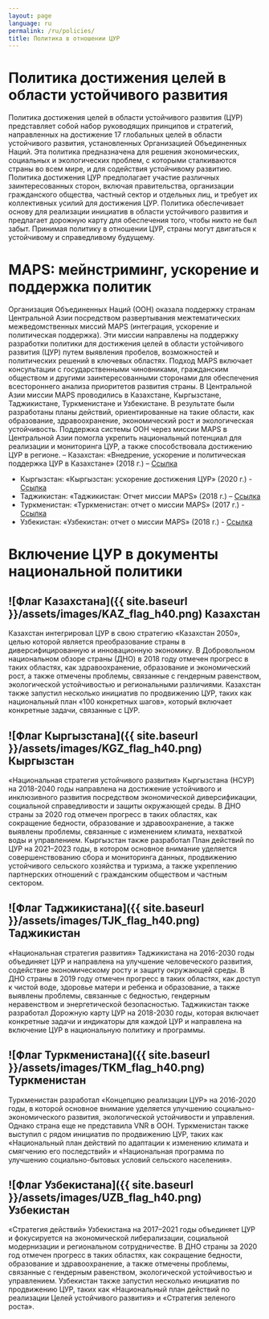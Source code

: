 ```yaml
---
layout: page
language: ru
permalink: /ru/policies/
title: Политика в отношении ЦУР
---
```


# Политика достижения целей в области устойчивого развития
Политика достижения целей в области устойчивого развития (ЦУР) представляет собой набор руководящих принципов и стратегий, направленных на достижение 17 глобальных целей в области устойчивого развития, установленных Организацией Объединенных Наций. Эта политика предназначена для решения экономических, социальных и экологических проблем, с которыми сталкиваются страны во всем мире, и для содействия устойчивому развитию. Политика достижения ЦУР предполагает участие различных заинтересованных сторон, включая правительства, организации гражданского общества, частный сектор и отдельных лиц, и требует их коллективных усилий для достижения ЦУР. Политика обеспечивает основу для реализации инициатив в области устойчивого развития и предлагает дорожную карту для обеспечения того, чтобы никто не был забыт. Принимая политику в отношении ЦУР, страны могут двигаться к устойчивому и справедливому будущему.

# MAPS: мейнстриминг, ускорение и поддержка политик
Организация Объединенных Наций (ООН) оказала поддержку странам Центральной Азии посредством развертывания межтематических межведомственных миссий MAPS (интеграция, ускорение и политическая поддержка). Эти миссии направлены на поддержку разработки политики для достижения целей в области устойчивого развития (ЦУР) путем выявления пробелов, возможностей и политических решений в ключевых областях. Подход MAPS включает консультации с государственными чиновниками, гражданским обществом и другими заинтересованными сторонами для обеспечения всестороннего анализа приоритетов развития страны. В Центральной Азии миссии MAPS проводились в Казахстане, Кыргызстане, Таджикистане, Туркменистане и Узбекистане. В результате были разработаны планы действий, ориентированные на такие области, как образование, здравоохранение, экономический рост и экологическая устойчивость. Поддержка системы ООН через миссии MAPS в Центральной Азии помогла укрепить национальный потенциал для реализации и мониторинга ЦУР, а также способствовала достижению ЦУР в регионе.
– Казахстан: «Внедрение, ускорение и политическая поддержка ЦУР в Казахстане» (2018 г.) – [Ссылка](https://www.un.org/development/desa/dspd/national-reviews/documents/Kazakhstan/Kazakhstan_Maps_Report_2018.pdf)
- Кыргызстан: «Кыргызстан: ускорение достижения ЦУР» (2020 г.) - [Ссылка](https://www.un.org/development/desa/dspd/national-reviews/documents/Kyrgyzstan/Kyrgyzstan_Maps_Report_2020.pdf)
- Таджикистан: «Таджикистан: Отчет миссии MAPS» (2018 г.) – [Ссылка](https://www.un.org/development/desa/dspd/national-reviews/documents/Tajikistan/Tajikistan_Maps_Report_2018.pdf)
- Туркменистан: «Туркменистан: отчет о миссии MAPS» (2017 г.) - [Ссылка](https://www.un.org/development/desa/dspd/national-reviews/documents/Turkmenistan/Turkmenistan_Maps_Report_2017.pdf)
- Узбекистан: «Узбекистан: отчет о миссии MAPS» (2018 г.) - [Ссылка](https://www.un.org/development/desa/dspd/national-reviews/documents/Uzbekistan/Uzbekistan_Maps_Report_2018.pdf)


# Включение ЦУР в документы национальной политики

## ![Флаг Казахстана]({{ site.baseurl }}/assets/images/KAZ_flag_h40.png) Казахстан
 Казахстан интегрировал ЦУР в свою стратегию «Казахстан 2050», целью которой является преобразование страны в диверсифицированную и инновационную экономику. В Добровольном национальном обзоре страны (ДНО) в 2018 году отмечен прогресс в таких областях, как здравоохранение, образование и экономический рост, а также отмечены проблемы, связанные с гендерным равенством, экологической устойчивостью и региональными различиями. Казахстан также запустил несколько инициатив по продвижению ЦУР, таких как национальный план «100 конкретных шагов», который включает конкретные задачи, связанные с ЦУР.


## ![Флаг Кыргызстана]({{ site.baseurl }}/assets/images/KGZ_flag_h40.png) Кыргызстан
 «Национальная стратегия устойчивого развития» Кыргызстана (НСУР) на 2018-2040 годы направлена на достижение устойчивого и инклюзивного развития посредством экономической диверсификации, социальной справедливости и защиты окружающей среды. В ДНО страны за 2020 год отмечен прогресс в таких областях, как сокращение бедности, образование и здравоохранение, а также выявлены проблемы, связанные с изменением климата, нехваткой воды и управлением. Кыргызстан также разработал План действий по ЦУР на 2021–2023 годы, в котором основное внимание уделяется совершенствованию сбора и мониторинга данных, продвижению устойчивого сельского хозяйства и туризма, а также укреплению партнерских отношений с гражданским обществом и частным сектором.


## ![Флаг Таджикистана]({{ site.baseurl }}/assets/images/TJK_flag_h40.png) Таджикистан
 «Национальная стратегия развития» Таджикистана на 2016-2030 годы объединяет ЦУР и направлена на улучшение человеческого развития, содействие экономическому росту и защиту окружающей среды. В ДНО страны в 2019 году отмечен прогресс в таких областях, как доступ к чистой воде, здоровье матери и ребенка и образование, а также выявлены проблемы, связанные с бедностью, гендерным неравенством и энергетической безопасностью. Таджикистан также разработал Дорожную карту ЦУР на 2018-2030 годы, которая включает конкретные задачи и индикаторы для каждой ЦУР и направлена на включение ЦУР в национальную политику и программы.


## ![Флаг Туркменистана]({{ site.baseurl }}/assets/images/TKM_flag_h40.png) Туркменистан
 Туркменистан разработал «Концепцию реализации ЦУР» на 2016-2020 годы, в которой основное внимание уделяется улучшению социально-экономического развития, экологической устойчивости и управления. Однако страна еще не представила VNR в ООН. Туркменистан также выступил с рядом инициатив по продвижению ЦУР, таких как «Национальный план действий по адаптации к изменению климата и смягчению его последствий» и «Национальная программа по улучшению социально-бытовых условий сельского населения».


## ![Флаг Узбекистана]({{ site.baseurl }}/assets/images/UZB_flag_h40.png)  Узбекистан
 «Стратегия действий» Узбекистана на 2017–2021 годы объединяет ЦУР и фокусируется на экономической либерализации, социальной модернизации и региональном сотрудничестве. В ДНО страны за 2020 год отмечен прогресс в таких областях, как сокращение бедности, образование и здравоохранение, а также отмечены проблемы, связанные с гендерным равенством, экологической устойчивостью и управлением. Узбекистан также запустил несколько инициатив по продвижению ЦУР, таких как «Национальный план действий по реализации Целей устойчивого развития» и «Стратегия зеленого роста».

